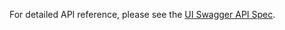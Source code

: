 For detailed API reference, please see the [UI Swagger API Spec](https://www.kubeflow.org/docs/components/model-registry/reference/rest-api/#swagger-ui).